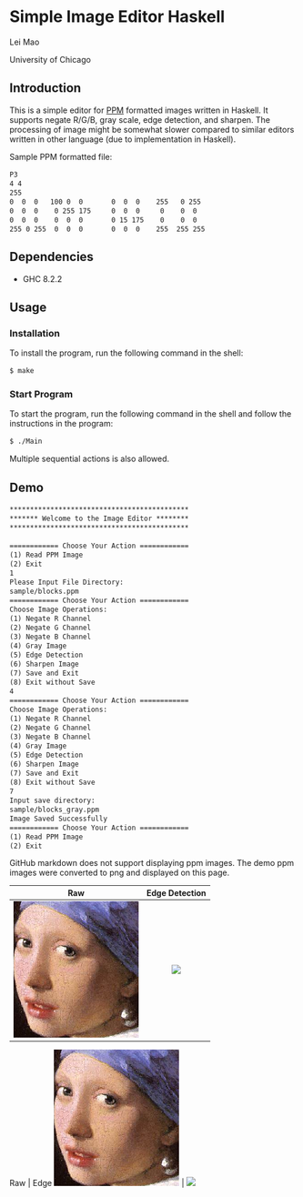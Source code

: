 # Simple Image Editor Haskell

Lei Mao

University of Chicago

## Introduction

This is a simple editor for [PPM](https://en.wikipedia.org/wiki/Netpbm_format) formatted images written in Haskell. It supports negate R/G/B, gray scale, edge detection, and sharpen. The processing of image might be somewhat slower compared to similar editors written in other language (due to implementation in Haskell).

Sample PPM formatted file:

```
P3
4 4
255
0  0  0   100 0  0       0  0  0    255   0 255
0  0  0    0 255 175     0  0  0     0    0  0
0  0  0    0  0  0       0 15 175    0    0  0
255 0 255  0  0  0       0  0  0    255  255 255
```
## Dependencies

* GHC 8.2.2


## Usage

### Installation

To install the program, run the following command in the shell:

```bash
$ make
```

### Start Program

To start the program, run the following command in the shell and follow the instructions in the program:

```bash
$ ./Main
```
Multiple sequential actions is also allowed.

## Demo

```
********************************************
******* Welcome to the Image Editor ********
********************************************

============ Choose Your Action ============
(1) Read PPM Image 
(2) Exit 
1
Please Input File Directory: 
sample/blocks.ppm
============ Choose Your Action ============
Choose Image Operations: 
(1) Negate R Channel
(2) Negate G Channel
(3) Negate B Channel
(4) Gray Image
(5) Edge Detection
(6) Sharpen Image
(7) Save and Exit
(8) Exit without Save
4
============ Choose Your Action ============
Choose Image Operations: 
(1) Negate R Channel
(2) Negate G Channel
(3) Negate B Channel
(4) Gray Image
(5) Edge Detection
(6) Sharpen Image
(7) Save and Exit
(8) Exit without Save
7
Input save directory: 
sample/blocks_gray.ppm
Image Saved Successfully
============ Choose Your Action ============
(1) Read PPM Image 
(2) Exit 
```

GitHub markdown does not support displaying ppm images. The demo ppm images were converted to png and displayed on this page.

Raw             |  Edge Detection
:-------------------------:|:-------------------------:
![](sample/earring.png)  |  ![](sample/earring_edge.png)


Raw                     |  Edge
![](sample/earring.png) | ![](sample/earring_edge.png)
